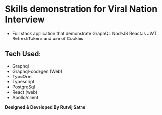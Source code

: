 # Skills demonstration for Viral Nation Interview

- Full stack application that demonstrate GraphQL NodeJS ReactJs JWT RefreshTokens and use of Cookies

## Tech Used:

- Graphql
- Graphql-codegen (Web)
- TypeOrm
- Typescript
- PostgreSql
- React (web)
- Apollo/client

**Designed & Developed By Rutvij Sathe**
